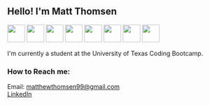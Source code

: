 ## Hello! I'm Matt Thomsen 

<img src="https://cdn.jsdelivr.net/gh/devicons/devicon/icons/git/git-original-wordmark.svg" height="40px"/>
<img src="https://cdn.jsdelivr.net/gh/devicons/devicon/icons/javascript/javascript-original.svg" height="40px"/>
<img src="https://cdn.jsdelivr.net/gh/devicons/devicon/icons/mongodb/mongodb-original-wordmark.svg" height="40px"/>
<img src="https://cdn.jsdelivr.net/gh/devicons/devicon/icons/express/express-original.svg" height="40px"/>
<img src="https://cdn.jsdelivr.net/gh/devicons/devicon/icons/react/react-original.svg" height="40px"/>
<img src="https://cdn.jsdelivr.net/gh/devicons/devicon/icons/nodejs/nodejs-original-wordmark.svg" height="40px"/>
<img src="https://cdn.jsdelivr.net/gh/devicons/devicon/icons/mysql/mysql-original-wordmark.svg" height="40px"/>
<img src="https://cdn.jsdelivr.net/gh/devicons/devicon/icons/python/python-original.svg" height="40px"/>
<!-- <img src="https://cdn.jsdelivr.net/gh/devicons/devicon/icons/arduino/arduino-original-wordmark.svg" height="40px"/> -->



I'm currently a student at the University of Texas Coding Bootcamp. <br>
### How to Reach me: <br>
Email: [matthewthomsen99@gmail.com](mailto:matthewthomsen99@gmail.com)<br>
[LinkedIn](https://www.linkedin.com/in/matt-thomsen-2814b3254/)
<!--
**mthomsn/mthomsn** is a ✨ _special_ ✨ repository because its `README.md` (this file) appears on your GitHub profile.

Here are some ideas to get you started:

- 🔭 I’m currently working on ...
- 🌱 I’m currently learning ...
- 👯 I’m looking to collaborate on ...
- 🤔 I’m looking for help with ...
- 💬 Ask me about ...
- 📫 How to reach me: ...
- 😄 Pronouns: ...
- ⚡ Fun fact: ...
-->
